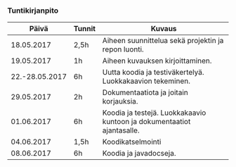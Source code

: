 ### Tuntikirjanpito
Päivä | Tunnit | Kuvaus
--------------- | ----- | ------
18.05.2017 | 2,5h | Aiheen suunnittelua sekä projektin ja repon luonti.
19.05.2017 | 1h | Aiheen kuvauksen kirjoittaminen.
22.-28.05.2017| 6h | Uutta koodia ja testiväkertelyä. Luokkakaavion tekeminen.
29.05.2017 | 2h | Dokumentaatiota ja joitain korjauksia.
01.06.2017 | 6h | Koodia ja testejä. Luokkakaavio kuntoon ja dokumentaatiot ajantasalle.
04.06.2017 | 1,5h | Koodikatselmointi
08.06.2017 | 6h | Koodia ja javadocseja.